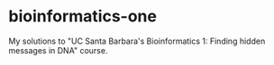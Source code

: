 # bioinformatics-one

My solutions to "UC Santa Barbara's Bioinformatics 1: Finding hidden messages in DNA" course.
